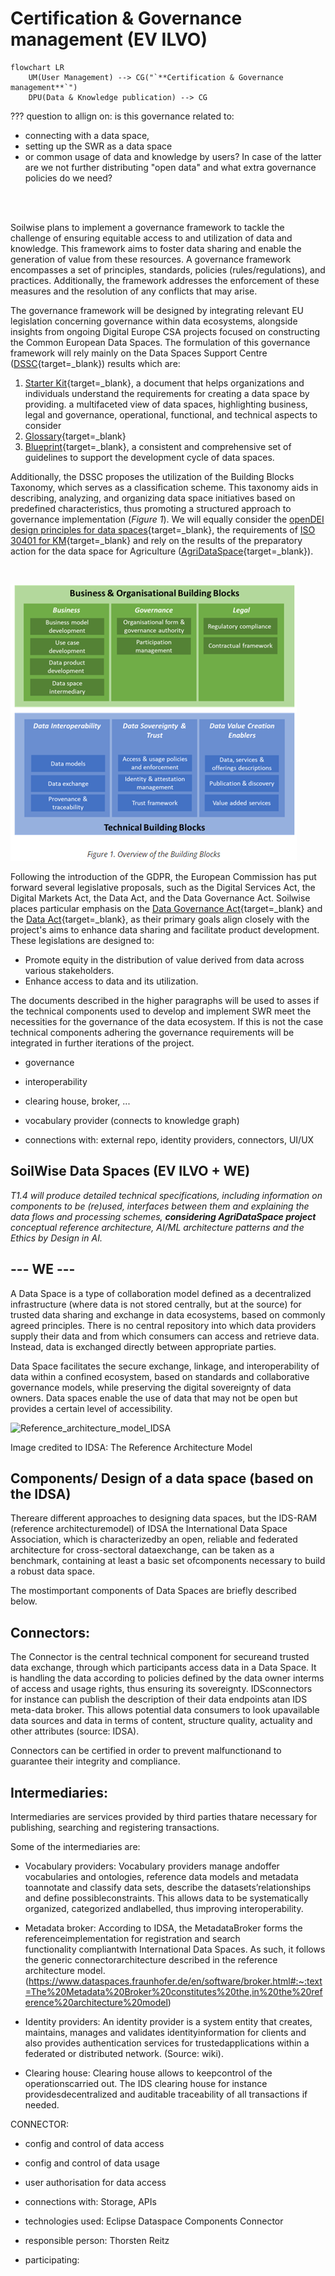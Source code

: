 # Certification & Governance management (EV ILVO)

``` mermaid
flowchart LR
    UM(User Management) --> CG("`**Certification & Governance management**`")
    DPU(Data & Knowledge publication) --> CG
```

??? question to allign on: is this governance related to:

* connecting with a data space, 
* setting up the SWR as a data space 
* or common usage of data and knowledge by users? In case of the latter are we not further distributing "open data" 
and what extra governance policies do we need?

<br>

<br>


Soilwise plans to implement a governance framework to tackle the challenge of ensuring equitable access to and 
utilization of data and knowledge. This framework aims to foster data sharing and enable the generation of value 
from these resources. A governance framework encompasses a set of principles, standards, policies (rules/regulations), 
and practices. Additionally, the framework addresses the enforcement of these measures and the resolution of 
any conflicts that may arise.

The governance framework will be designed by integrating relevant EU legislation concerning governance within data 
ecosystems, alongside insights from ongoing Digital Europe CSA projects focused on constructing the Common European 
Data Spaces. The formulation of this governance framework will rely mainly on the Data Spaces Support Centre 
([DSSC](https://dssc.eu/){target=_blank}) 
results which are:

1. [Starter Kit](https://dssc.eu/space/SK/29523973/Starter+Kit+for+Data+Space+Designers+%7C+Version+1.0+%7C+March+2023){target=_blank}, 
a document that helps organizations and individuals understand the requirements for creating a data space by providing. 
a multifaceted view of data spaces, highlighting business, legal and governance, operational, functional, 
and technical aspects to consider
2. [Glossary](https://dssc.eu/space/Glossary/55443460/DSSC+Glossary+%7C+Version+1.0+%7C+March+2023){target=_blank} 
3. [Blueprint](https://confluence.external-share.com/content/80889/dssc_blueprintv05_public_consultation?sortChildren=tree){target=_blank}, 
a consistent and comprehensive set of guidelines to support the development cycle of data spaces.
 
Additionally, the DSSC proposes the utilization of the Building Blocks Taxonomy, which serves as a classification scheme. 
This taxonomy aids in describing, analyzing, and organizing data space initiatives based on predefined characteristics, 
thus promoting a structured approach to governance implementation (_Figure 1_). We will equally consider the [openDEI design principles for data spaces](https://design-principles-for-data-spaces.org/){target=_blank}, the requirements of [ISO 30401 for KM](https://iso-docs.com/blogs/iso-concepts/knowledge-management-system-iso-30401){target=_blank} and rely on the results of the preparatory 
action for the data space for Agriculture ([AgriDataSpace](https://agridataspace-csa.eu/){target=_blank}).

<br>

![img_governance.png](img_governance.png)


Following the introduction of the GDPR, the European Commission has put forward several legislative proposals, 
such as the Digital Services Act, the Digital Markets Act, the Data Act, and the Data Governance Act. 
Soilwise places particular emphasis on the [Data Governance Act](https://www.european-data-governance-act.com/){target=_blank} 
and the [Data Act](https://www.eu-data-act.com/){target=_blank}, as their primary goals 
align closely with the project's aims to enhance data sharing and facilitate product development. 
These legislations are designed to:

- Promote equity in the distribution of value derived from data across various stakeholders.
- Enhance access to data and its utilization.

The documents described in the higher paragraphs will be used to asses if the technical components used to develop and 
implement SWR meet the necessities for the governance of the data ecosystem. If this is not the case technical 
components adhering the governance requirements will be integrated in further iterations of the project.


- governance
- interoperability
- clearing house, broker, ...
- vocabulary provider (connects to knowledge graph)

- connections with: external repo, identity providers, connectors, UI/UX

## SoilWise Data Spaces (EV ILVO + WE)

_T1.4 will produce detailed technical specifications, including information on components to be (re)used, interfaces between them and explaining the data flows and processing schemes, **considering AgriDataSpace project** conceptual reference architecture, AI/ML architecture patterns and the Ethics by Design in AI._

## --- WE ---

A Data Space is a type of collaboration model defined as a decentralized infrastructure (where data is not stored centrally, but at the source) for trusted data sharing and exchange in data ecosystems, based on commonly agreed principles. There is no central repository into which data providers supply their data and from which consumers can access and retrieve data. Instead, data is exchanged directly between appropriate parties.

Data Space facilitates the secure exchange, linkage, and interoperability of data within a confined ecosystem, based on standards and collaborative governance models, while preserving the digital sovereignty of data owners. Data spaces enable the use of data that may not be open but provides a certain level of accessibility.



![Reference_architecture_model_IDSA](https://github.com/soilwise-he/SoilWise-documentation/assets/124774645/d0cd8d4f-e23d-4a6a-9880-9ed2d7eb4fd8)

Image credited to IDSA: The Reference Architecture Model


## Components/ Design of a data space (based on the IDSA)

Thereare different approaches to designing data spaces, but the IDS-RAM (reference architecturemodel) of IDSA the International Data Space Association, which is characterizedby an open, reliable and federated architecture for cross-sectoral dataexchange, can be taken as a benchmark, containing at least a basic set ofcomponents necessary to build a robust data space.

The mostimportant components of Data Spaces are briefly described below.

## Connectors:
The Connector is the central technical component for secureand trusted data exchange, through which participants access data in a Data Space. It is handling the data according to policies defined by the data owner interms of access and usage rights, thus ensuring its sovereignty. IDSconnectors for instance can publish the description of their data endpoints atan IDS meta-data broker. This allows potential data consumers to look upavailable data sources and data in terms of content, structure quality, actuality and other attributes (source: IDSA).

Connectors can be certified in order to prevent malfunctionand to guarantee their integrity and compliance. 

## Intermediaries:
Intermediaries are services provided by third parties thatare necessary for publishing, searching and registering transactions. 

Some of the intermediaries are: 

- Vocabulary providers:
Vocabulary providers manage andoffer vocabularies and ontologies, reference data models and metadata toannotate and classify data sets, describe the datasets’relationships and define possibleconstraints. This allows data to be systematically organized, categorized andlabelled, thus improving interoperability.

- Metadata broker:
According to IDSA, the MetadataBroker forms the referenceimplementation for registration and search functionality compliantwith International Data Spaces. As such, it follows the generic connectorarchitecture described in the reference architecture model. (https://www.dataspaces.fraunhofer.de/en/software/broker.html#:~:text=The%20Metadata%20Broker%20constitutes%20the,in%20the%20reference%20architecture%20model)

- Identity providers:
An identity provider is a system entity that creates, maintains, manages and validates identityinformation for clients and also provides authentication services for trustedapplications within a federated or distributed network. (Source: wiki).

- Clearing house:
Clearing house allows to keepcontrol of the operationscarried out. The IDS clearing house for instance providesdecentralized and auditable traceability of all transactions if needed.

CONNECTOR:

- config and control of data access
- config and control of data usage
- user authorisation for data access

- connections with: Storage, APIs
- technologies used: Eclipse Dataspace Components Connector
- responsible person: Thorsten Reitz
- participating:

